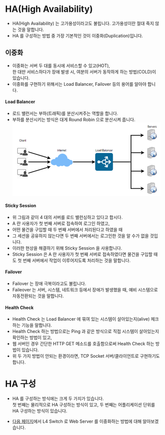 # HA(High Availability) 

* HA(High Availability) 는 고가용성이라고도 불립니다. 고가용성이란 절대 죽지 않는 것을 말합니다.
* HA 를 구성하는 방법 중 가장 기본적인 것이 이중화(Duplication)입니다.

## 이중화

* 이중화는 서버 두 대를 동시에 서비스할 수 있고(HOT),  
  한 대만 서비스하다가 장애 발생 시, 여분의 서버가 동작하게 하는 방법(COLD)이 있습니다.
* 이중화를 구현하기 위해서는 Load Balancer, Failover 등의 용어를 알아야 합니다.

#### Load Balancer

* 로드 밸런서는 부하(트래픽)를 분산시켜주는 역할을 합니다.
* 부하를 분산시키는 방식은 대게 Round Robin 으로 분산시켜 줍니다.
  ![load_balance](img/4_load_balance.png)

#### Sticky Session

* 위 그림과 같이 4 대의 서버를 로드 밸런싱하고 있다고 합시다.
* A 란 사용자가 첫 번째 서버로 접속하여 로그인 하였고, 
* 어떤 물건을 구입할 때 두 번째 서버에서 처리된다고 하였을 때
* 그 세션을 공유하지 않는다면 두 번째 서버에서는 로그인한 것을 알 수가 없을 것입니다.
* 이러한 현상을 해결하기 위해 Sticky Session 을 사용합니다.
* Sticky Session 은 A 란 사용자가 첫 번째 서버로 접속하였다면 물건을 구입할 때도 첫 번째 서버에서 작업이 이루어지도록 처리하는 것을 말합니다.

#### Failover

* Failover 는 장애 극복이라고도 불립니다.
* Faileover 는 서버, 시스템, 네트워크 등에서 장애가 발생했을 때, 예비 시스템으로 자동전환되는 것을 말합니다.

#### Health Check

* Health Check 는 Load Balancer 에 묶여 있는 시스템이 살아있는지(alive) 체크하는 기능을 말합니다.
* Health Check 하는 방법으로는 Ping 과 같은 방식으로 직접 시스템이 살아있는지 확인하는 방법이 있고,
* 웹 서버인 경우 간단한 HTTP GET 메소드를 호출함으로써 Health Check 하는 방법이 있습니다.
* 위 두 가지 방법이 안되는 환경이라면, TCP Socket 서버/클라이언트로 구현하기도 합니다.

# HA 구성

* HA 를 구성하는 방식에는 크게 두 가지가 있습니다.  
  첫 번째는 물리적으로 HA 구성하는 방식이 있고, 두 번째는 어플리케이션 단위를 HA 구성하는 방식이 있습니다.

* [다음 페이지](웹&#32;서버&#32;이중화&#32;구성&#32;-&#32;L4&#32;switch.md)에서 L4 Switch 로 Web Server 를 이중화하는 방법에 대해 알아보겠습니다.